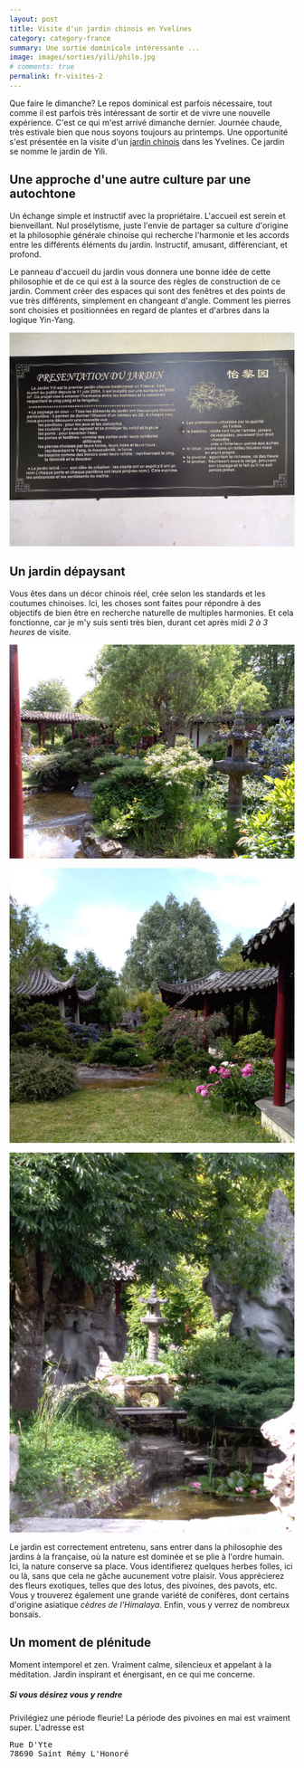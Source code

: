 ```yaml
---
layout: post
title: Visite d'un jardin chinois en Yvelines
category: category-france
summary: Une sortie dominicale intéressante ... 
image: images/sorties/yili/philo.jpg
# comments: true
permalink: fr-visites-2
---
```



Que faire le dimanche? Le repos dominical est parfois nécessaire, tout comme il est parfois très intéressant de sortir et de vivre une nouvelle expérience. C'est ce qui m'est arrivé dimanche dernier.
Journée chaude, très estivale bien que nous soyons toujours au printemps. Une opportunité s'est présentée en la visite d'un [jardin chinois](http://www.jardinyili.com/) dans les Yvelines. Ce jardin se nomme le jardin de Yili.

## Une approche d'une autre culture par une autochtone

Un échange simple et instructif avec la propriétaire. L'accueil est serein et bienveillant. Nul prosélytisme, juste l'envie de partager sa culture d'origine et la philosophie générale chinoise qui recherche l'harmonie et les accords entre les différents éléments du jardin. Instructif, amusant, différenciant, et profond.  

Le panneau d'accueil du jardin vous donnera une bonne idée de cette philosophie et de ce qui est à la source des règles de construction de ce jardin. Comment créer des espaces qui sont des fenêtres et des points de vue très différents, simplement en changeant d'angle. Comment les pierres sont choisies et positionnées en regard de plantes et d'arbres dans la logique Yin-Yang.  

![panneau d'accueil](images/sorties/yili/philo.jpg)

## Un jardin dépaysant

Vous êtes dans un décor chinois réel, crée selon les standards et les coutumes chinoises. Ici, les choses sont faites pour répondre à des objectifs de bien être en recherche naturelle de multiples harmonies. Et cela fonctionne, car je m'y suis senti très bien, durant cet après midi <cite class='comment'>2 à 3 heures</cite> de visite.   

![vue 1](images/sorties/yili/b.jpg)

![vue 2](images/sorties/yili/e.jpg)

![vue 3](images/sorties/yili/g.jpg)

Le jardin est correctement entretenu, sans entrer dans la philosophie des jardins à la française, où la nature est dominée et se plie à l'ordre humain. Ici, la nature conserve sa place. Vous identifierez quelques herbes folles, ici ou là, sans que cela ne gâche aucunement votre plaisir. Vous apprécierez des fleurs exotiques, telles que des lotus, des pivoines, des pavots, etc. Vous y trouverez également une grande variété de conifères, dont certains d'origine asiatique <cite class='comment'>cèdres de l'Himalaya</cite>. Enfin, vous y verrez de nombreux bonsaïs.   

## Un moment de plénitude

Moment intemporel et zen. Vraiment calme, silencieux et appelant à la méditation. Jardin inspirant et énergisant, en ce qui me concerne.


##### Si vous désirez vous y rendre

Privilégiez une période fleurie! La période des pivoines en mai est vraiment super. L'adresse est 
<pre>
Rue D'Yte
78690 Saint Rémy L'Honoré
</pre>


